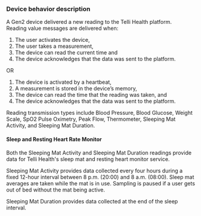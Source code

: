 ### Device behavior description

A Gen2 device delivered a new reading to the Telli Health platform.  
Reading value messages are delivered when:

1. The user activates the device,  
2. The user takes a measurement,  
3. The device can read the current time and  
4. The device acknowledges that the data was sent to the platform.  

OR
1. The device is activated by a heartbeat,  
2. A measurement is stored in the device’s memory,  
3. The device can read the time that the reading was taken, and  
4. The device acknowledges that the data was sent to the platform.  

Reading transmission types include Blood Pressure, Blood Glucose, Weight Scale, SpO2 Pulse Oximetry, Peak Flow, Thermometer, Sleeping Mat Activity, and Sleeping Mat Duration.

#### Sleep and Resting Heart Rate Monitor

Both the Sleeping Mat Activity and Sleeping Mat Duration readings provide data for Telli Health's sleep mat and resting heart monitor service.   

Sleeping Mat Activity provides data collected every four hours during a fixed 12-hour interval between 8 p.m. (20:00) and 8 a.m. (08:00). Sleep mat averages are taken while the mat is in use. Sampling is paused if a user gets out of bed without the mat being active.  

Sleeping Mat Duration provides data collected at the end of the sleep interval.
